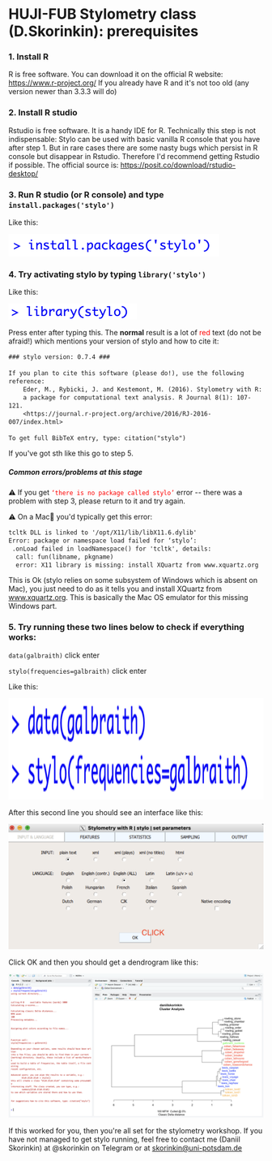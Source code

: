 # HUJI-FUB Stylometry class (D.Skorinkin): prerequisites

### 1. Install R 

R is free software. You can download it on the official R website: https://www.r-project.org/
If you already have R and it's not too old (any version newer than 3.3.3 will do) 

### 2. Install R studio

Rstudio is free software. It is a handy IDE for R. Technically this step is not indispensable: Stylo can be used with basic vanilla R console that you have after step 1. But in rare cases there are some nasty bugs which persist in R console but disappear in Rstudio. Therefore I'd recommend getting Rstudio if possible. The official source is: https://posit.co/download/rstudio-desktop/

### 3. Run R studio (or R console) and type `install.packages('stylo')`

Like this:


![stylopic1](pics/stylopic1.png)

### 4. Try activating stylo by typing `library('stylo')`

Like this:


![stylopic1](pics/stylopic2.png)

Press enter after typing this. The __normal__ result is a lot of <span style="color: red">red</span> text (do not be afraid!) which mentions your version of stylo and how to cite it:

```
### stylo version: 0.7.4 ###

If you plan to cite this software (please do!), use the following reference:
    Eder, M., Rybicki, J. and Kestemont, M. (2016). Stylometry with R:
    a package for computational text analysis. R Journal 8(1): 107-121.
    <https://journal.r-project.org/archive/2016/RJ-2016-007/index.html>

To get full BibTeX entry, type: citation("stylo")
```
    
If you've got sth like this go to step 5.

##### Common errors/problems at this stage

⚠️ If you get <span style="color: red">`‘there is no package called stylo’`</span> error -- there was a problem with step 3, please return to it and try again.

⚠️ On a Mac🍎 you'd typically get this error:

```
tcltk DLL is linked to '/opt/X11/lib/libX11.6.dylib'
Error: package or namespace load failed for ‘stylo’:
 .onLoad failed in loadNamespace() for 'tcltk', details:
  call: fun(libname, pkgname)
  error: X11 library is missing: install XQuartz from www.xquartz.org
```
    
This is Ok (stylo relies on some subsystem of Windows which is absent on Mac), you just need to do as it tells you and install XQuartz from www.xquartz.org. This is basically the Mac OS emulator for this missing Windows part.   
    
### 5.  Try running these two lines below to check if everything works:
    
`data(galbraith)` click enter

`stylo(frequencies=galbraith)` click enter

Like this:

<img src="pics/2lines.png" height="200">
    
After this second line you should see an interface like this:

![interface.png](pics/interface.png)
    
Click OK and then you should get a dendrogram like this:
    
![2galbraith_result.png](pics/galbraith_result.png)
    
If this worked for you, then you're all set for the stylometry workshop. 
If you have not managed to get stylo running, feel free to contact me (Daniil Skorinkin) at @skorinkin on Telegram or at skorinkin@uni-potsdam.de
